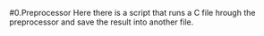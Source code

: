 #0.Preprocessor
Here there is a script that runs a C file hrough the preprocessor and save the result into another file.

